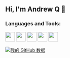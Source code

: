## Hi, I'm Andrew Q 👋

### Languages and Tools:
<p align="left">
  <img src="https://media3.giphy.com/media/ln7z2eWriiQAllfVcn/200w.webp" width="30">
  <img src="https://i.giphy.com/media/VgGthkhUvGgOit7Y9i/200.webp" width="30">
   <img src="https://i.giphy.com/media/IdyAQJVN2kVPNUrojM/200.webp" width="30">
  <img src="https://i.giphy.com/media/eNAsjO55tPbgaor7ma/200w.webp" width="30">
  <img src="https://i.giphy.com/media/KzJkzjggfGN5Py6nkT/200.webp" width="30">
</p>

[![我的 GitHub 数据](https://github-readme-stats.vercel.app/api?username=io-o)]()
